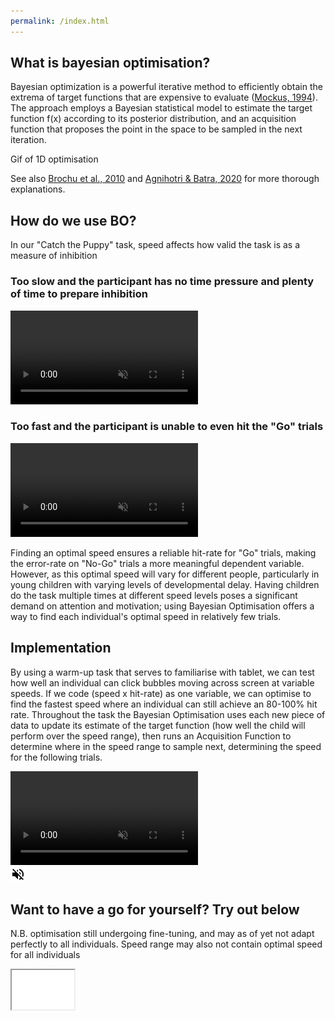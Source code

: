 ```yaml
---
permalink: /index.html
---
```


## What is bayesian optimisation?
Bayesian optimization is a powerful iterative method to efficiently obtain the extrema of target functions that are expensive to evaluate ([Mockus, 1994](https://www.nature.com/articles/s41467-018-03657-3.pdf)). The approach employs a Bayesian statistical model to estimate the target function f(x) according to its posterior distribution, and an acquisition function that proposes the point in the space to be sampled in the next iteration.

Gif of 1D optimisation

See also [Brochu et al., 2010](https://arxiv.org/abs/1012.2599) and [Agnihotri & Batra, 2020](https://distill.pub/2020/bayesian-optimization/) for more thorough explanations.

## How do we use BO?

In our "Catch the Puppy" task, speed affects how valid the task is as a measure of inhibition
<div class="FlexContainer">
  <div class="FlexContainerCol">
    <h3>Too slow and the participant has no time pressure and plenty of time to prepare inhibition</h3>
    <div class="FlexContainer">
      <video id="BAO" src="Video/BOBubbles.mp4" autoplay muted loop preload></video>
    </div>
  </div>
  <div class="FlexContainerCol">
    <h3>Too fast and the participant is unable to even hit the "Go" trials</h3>
    <div class="FlexContainer">
      <video id="BAO" src="Video/BOBubbles.mp4" autoplay muted loop preload></video>
    </div>
  </div>
</div>

Finding an optimal speed ensures a reliable hit-rate for "Go" trials, making the error-rate on "No-Go" trials a more meaningful dependent variable. However, as this optimal speed will vary for different people, particularly in young children with varying levels of developmental delay. Having children do the task multiple times at different speed levels poses a significant demand on attention and motivation; using Bayesian Optimisation offers a way to find each individual's optimal speed in relatively few trials.

## Implementation
By using a warm-up task that serves to familiarise with tablet, we can test how well an individual can click bubbles moving across screen at variable speeds.
If we code (speed x hit-rate) as one variable, we can optimise to find the fastest speed where an individual can still achieve an 80-100% hit rate. Throughout the task the Bayesian Optimisation uses each new piece of data to update its estimate of the target function (how well the child will perform over the speed range), then runs an Acquisition Function to determine where in the speed range to sample next, determining the speed for the following trials.

<div class="FlexContainer">
  <div class="FlexContainerCol">
    <div class="FlexContainer">
      <video id="BAO" src="Video/BOBubbles.mp4" autoplay muted loop preload></video>
      <div class="Overlay">
        <img src="volumeOff.png" controlledVideoId="BAO" onclick="toggleMute(this)">
      </div>
    </div>
  </div>
</div>

## Want to have a go for yourself? Try out below
N.B. optimisation still undergoing fine-tuning, and may as of yet not adapt perfectly to all individuals. Speed range may also not contain optimal speed for all individuals

<div width="100%">
  <iframe src="Bubbles/index.html" position="relative" width="100vw" height="62.5vw">
</div>
  
<script>
var vid = document.getElementById("myVideo");
function toggleMute(el) { 
    var vidId = el.getAttribute('controlledVideoId');
    var vid = document.getElementById(vidId);
    vid.muted = !vid.muted;
    el.src = vid.muted ? "../volumeOff.png" : "../volumeOn.png";
}
</script>
